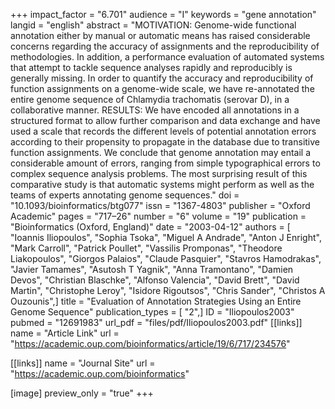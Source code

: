 +++
impact_factor = "6.701"
audience = "I"
keywords = "gene annotation"
langid = "english"
abstract = "MOTIVATION: Genome-wide functional annotation either by manual or automatic means has raised considerable concerns regarding the accuracy of assignments and the reproducibility of methodologies. In addition, a performance evaluation of automated systems that attempt to tackle sequence analyses rapidly and reproducibly is generally missing. In order to quantify the accuracy and reproducibility of function assignments on a genome-wide scale, we have re-annotated the entire genome sequence of Chlamydia trachomatis (serovar D), in a collaborative manner. RESULTS: We have encoded all annotations in a structured format to allow further comparison and data exchange and have used a scale that records the different levels of potential annotation errors according to their propensity to propagate in the database due to transitive function assignments. We conclude that genome annotation may entail a considerable amount of errors, ranging from simple typographical errors to complex sequence analysis problems. The most surprising result of this comparative study is that automatic systems might perform as well as the teams of experts annotating genome sequences."
doi = "10.1093/bioinformatics/btg077"
issn = "1367-4803"
publisher = "Oxford Academic"
pages = "717–26"
number = "6"
volume = "19"
publication = "Bioinformatics (Oxford, England)"
date = "2003-04-12"
authors = [ "Ioannis Iliopoulos", "Sophia Tsoka", "Miguel A Andrade", "Anton J Enright", "Mark Carroll", "Patrick Poullet", "Vassilis Promponas", "Theodore Liakopoulos", "Giorgos Palaios", "Claude Pasquier", "Stavros Hamodrakas", "Javier Tamames", "Asutosh T Yagnik", "Anna Tramontano", "Damien Devos", "Christian Blaschke", "Alfonso Valencia", "David Brett", "David Martin", "Christophe Leroy", "Isidore Rigoutsos", "Chris Sander", "Christos A Ouzounis",]
title = "Evaluation of Annotation Strategies Using an Entire Genome Sequence"
publication_types = [ "2",]
ID = "Iliopoulos2003"
pubmed = "12691983"
url_pdf = "files/pdf/Iliopoulos2003.pdf"
[[links]]
name = "Article Link"
url = "https://academic.oup.com/bioinformatics/article/19/6/717/234576"

[[links]]
name = "Journal Site"
url = "https://academic.oup.com/bioinformatics"

[image]
preview_only = "true"
+++
